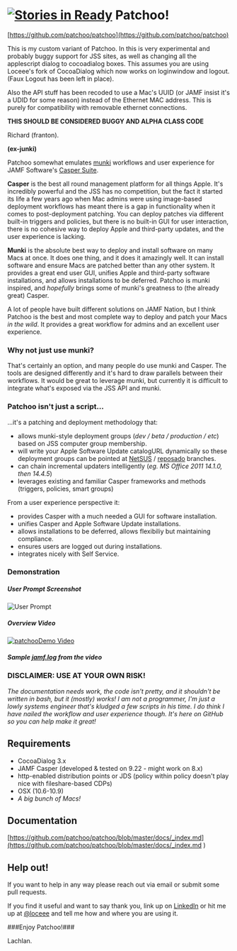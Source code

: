 [![Stories in Ready](https://badge.waffle.io/patchoo/patchoo.png?label=ready&title=Ready)](https://waffle.io/patchoo/patchoo)
Patchoo!
========

[https://github.com/patchoo/patchoo](https://github.com/patchoo/patchoo)

This is my custom variant of Patchoo. In this is very experimental and probably buggy support for JSS sites, as well as changing all the applescript dialog to cocoadialog boxes. This assumes you are using Loceee's fork of CocoaDialog which now works on loginwindow and logout. (Faux Logout has been left in place).

Also the API stuff has been recoded to use a Mac's UUID (or JAMF insist it's a UDID for some reason) instead of the Ethernet MAC address. This is purely for compatibility with removable ethernet connections.

**THIS SHOULD BE CONSIDERED BUGGY AND ALPHA CLASS CODE**

Richard (franton).

**(ex-junki)**


Patchoo somewhat emulates [munki](https://code.google.com/p/munki/) workflows and user experience for JAMF Software's [Casper Suite](http://www.jamfsoftware.com/products/casper-suite/).  

**Casper** is the best all round management platform for all things Apple. It's incredibly powerful and the JSS has no competition, but the fact it started its life a few years ago when Mac admins were using image-based deployment workflows has meant there is a gap in functionality when it comes to post-deployment patching. You can deploy patches via different built-in triggers and policies, but there is no built-in GUI for user interaction, there is no cohesive way to deploy Apple and third-party updates, and the user experience is lacking.

**Munki** is the absolute best way to deploy and install software on many Macs at once. It does one thing, and it does it amazingly well. It can install software and ensure Macs are patched better than any other system. It provides a great end user GUI, unifies Apple and third-party software installations, and allows installations to be deferred. Patchoo is munki inspired, and *hopefully* brings some of munki's greatness to (the already great) Casper.

A lot of people have built different solutions on JAMF Nation, but I think Patchoo is the best and most complete way to deploy and patch your Macs *in the wild*. It provides a great workflow for admins and an excellent user experience.

### Why not just use munki? ###

That's certainly an option, and many people do use munki and Casper. The tools are designed differently and it's  hard to draw parallels between their workflows. It would be great to leverage munki, but currently it is difficult to integrate what's exposed via the JSS API and munki.

### Patchoo isn't just a script... ###
  
...it's a patching and deployment methodology that:

* allows munki-style deployment groups (*dev / beta / production / etc*) based on JSS computer group membership.
* will write your Apple Software Update catalogURL dynamically so these deployment groups can be pointed at [NetSUS](https://jamfnation.jamfsoftware.com/viewProduct.html?id=180&view=info) / [reposado](https://github.com/wdas/reposado) branches.
* can chain incremental updaters intelligently (*eg. MS Office 2011 14.1.0, then 14.4.5*)
* leverages existing and familiar Casper frameworks and methods (triggers, policies, smart groups) 

From a user experience perspective it:

* provides Casper with a much needed a GUI for software installation.
* unifies Casper and Apple Software Update installations.
* allows installations to be deferred, allows flexibiliy but maintaining compliance.
* ensures users are logged out during installations.
* integrates nicely with Self Service.

### Demonstration ###

##### User Prompt Screenshot #####

![User Prompt](https://raw.githubusercontent.com/patchoo/patchoo/master/docs/images/prompt.png)

##### Overview Video #####
	
[![patchooDemo Video](http://img.youtube.com/vi/aeOOPHH3-NY/0.jpg)](http://www.youtube.com/watch?v=aeOOPHH3-NY)

##### Sample [jamf.log](https://github.com/patchoo/patchoo/blob/master/docs/jamf_patchoo.log.txt) from the video 


### DISCLAIMER: USE AT YOUR OWN RISK! ###

*The documentation needs work, the code isn't pretty, and it shouldn't be written in bash, but it (mostly) works! I am not a programmer, I'm just a lowly systems engineer that's kludged a few scripts in his time. I do think I have nailed the workflow and user experience though. It's here on GitHub so you can help make it great!*


Requirements
------------
* CocoaDialog 3.x
* JAMF Casper (developed & tested on 9.22 - might work on 8.x)
* http-enabled distribution points or JDS (policy within policy doesn't play nice with fileshare-based CDPs)
* OSX (10.6-10.9)
* *A big bunch of Macs!*


Documentation
-------------
     
[https://github.com/patchoo/patchoo/blob/master/docs/_index.md](https://github.com/patchoo/patchoo/blob/master/docs/_index.md )


Help out!
---------


If you want to help in any way please reach out via email or submit some pull requests.

If you find it useful and want to say thank you, link up on [LinkedIn](http://au.linkedin.com/in/lachlanstewart) or hit me up at [@loceee](https://twitter.com/loceee) and tell me how and where you are using it.

  
###Enjoy Patchoo!###

Lachlan.
